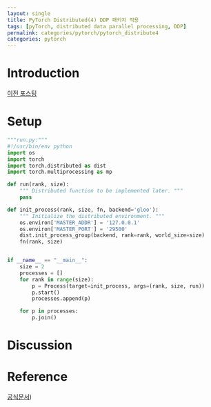 ```yaml
---
layout: single
title: PyTorch Distributed(4) DDP 패키지 적용
tags: [pyTorch, distributed data parallel processing, DDP]
permalink: categories/pytorch/pytorch_distribute4
categories: pytorch
---
```


# Introduction
[이전 포스팅](/categories/pytorch/pytorch_distribute3)


# Setup
```python
"""run.py:"""
#!/usr/bin/env python
import os
import torch
import torch.distributed as dist
import torch.multiprocessing as mp

def run(rank, size):
    """ Distributed function to be implemented later. """
    pass

def init_process(rank, size, fn, backend='gloo'):
    """ Initialize the distributed environment. """
    os.environ['MASTER_ADDR'] = '127.0.0.1'
    os.environ['MASTER_PORT'] = '29500'
    dist.init_process_group(backend, rank=rank, world_size=size)
    fn(rank, size)


if __name__ == "__main__":
    size = 2
    processes = []
    for rank in range(size):
        p = Process(target=init_process, args=(rank, size, run))
        p.start()
        processes.append(p)

    for p in processes:
        p.join()
```
# Discussion

# Reference 
[공식문서](https://tutorials.pytorch.kr/intermediate/ddp_tutorial.html))




